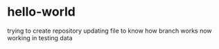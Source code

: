 # hello-world
trying to create repository
updating file to know how branch works
now working in testing data
